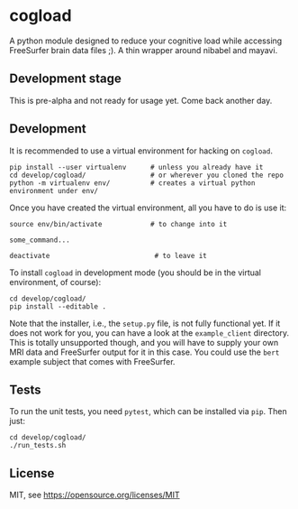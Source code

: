 # cogload
A python module designed to reduce your cognitive load while accessing FreeSurfer brain data files ;). A thin wrapper around nibabel and mayavi.

## Development stage

This is pre-alpha and not ready for usage yet. Come back another day.

## Development

It is recommended to use a virtual environment for hacking on `cogload`.

    pip install --user virtualenv      # unless you already have it
    cd develop/cogload/                # or wherever you cloned the repo
    python -m virtualenv env/          # creates a virtual python environment under env/


Once you have created the virtual environment, all you have to do is use it:

    source env/bin/activate            # to change into it

    some_command...

    deactivate                          # to leave it


To install `cogload` in development mode (you should be in the virtual environment, of course):

    cd develop/cogload/
    pip install --editable .

Note that the installer, i.e., the `setup.py` file, is not fully functional yet. If it does not work for you, you can have a look at the `example_client` directory. This is totally unsupported though, and you will have to supply your own MRI data and FreeSurfer output for it in this case. You could use the `bert` example subject that comes with FreeSurfer.

## Tests

To run the unit tests, you need `pytest`, which can be installed via `pip`. Then just:

    cd develop/cogload/
    ./run_tests.sh

## License

MIT, see https://opensource.org/licenses/MIT
